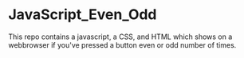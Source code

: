 # JavaScript_Even_Odd
This repo contains a javascript, a CSS, and HTML which shows on a webbrowser if you've pressed a button even or odd number of times.
